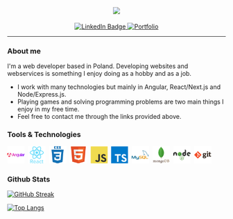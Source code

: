 <div id="header" align="center">
  <img src="https://media.giphy.com/media/v1.Y2lkPTc5MGI3NjExdzEyeXI1cXJqYWdyNnFzbnliZGlmMmFjbG9ybWl0dW43OXBrNW1kZiZlcD12MV9pbnRlcm5hbF9naWZfYnlfaWQmY3Q9Zw/HzPtbOKyBoBFsK4hyc/giphy.gif" width="100"/>
  <br></br> 
  <div id="badges">
    <a href="https://www.linkedin.com/in/przemys%C5%82aw-kaczmarski-87061520a/">
      <img src="https://img.shields.io/badge/LinkedIn-blue?style=for-the-badge&logo=linkedin&logoColor=white" alt="LinkedIn Badge"/>
    </a>
    <a href="https://pkaczmarski.pages.dev/">
      <img src="https://img.shields.io/badge/Portfolio-yellow?style=for-the-badge" alt="Portfolio"/>
    </a>
  </div>
</div>

---
### About me

I'm a web developer based in Poland. Developing websites and webservices is something I enjoy doing as a hobby and as a job.

- I work with many technologies but mainly in Angular, React/Next.js and Node/Express.js.
- Playing games and solving programming problems are two main things I enjoy in my free time.
- Feel free to contact me through the links provided above.

### Tools & Technologies
<div>
  <img src="https://github.com/devicons/devicon/blob/master/icons/angular/angular-original-wordmark.svg" title="Angular" alt="Angular" width="40" height="40"/>&nbsp;
  <img src="https://github.com/devicons/devicon/blob/master/icons/react/react-original-wordmark.svg" title="React" alt="React" width="40" height="40"/>&nbsp;
  <img src="https://github.com/devicons/devicon/blob/master/icons/css3/css3-plain-wordmark.svg"  title="CSS3" alt="CSS" width="40" height="40"/>&nbsp;
  <img src="https://github.com/devicons/devicon/blob/master/icons/html5/html5-original.svg" title="HTML5" alt="HTML" width="40" height="40"/>&nbsp;
  <img src="https://github.com/devicons/devicon/blob/master/icons/javascript/javascript-original.svg" title="JavaScript" alt="JavaScript" width="40" height="40"/>&nbsp;
  <img src="https://github.com/devicons/devicon/blob/master/icons/typescript/typescript-original.svg" title="TypeScript" alt="TypeScript" width="40" height="40"/>&nbsp;
  <img src="https://github.com/devicons/devicon/blob/master/icons/mysql/mysql-original-wordmark.svg" title="MySQL"  alt="MySQL" width="40" height="40"/>&nbsp;
  <img src="https://github.com/devicons/devicon/blob/master/icons/mongodb/mongodb-original-wordmark.svg" title="MongoDB"  alt="MongoDB" width="40" height="40"/>&nbsp;
  <img src="https://github.com/devicons/devicon/blob/master/icons/nodejs/nodejs-original-wordmark.svg" title="NodeJS" alt="NodeJS" width="40" height="40"/>&nbsp;
  <img src="https://github.com/devicons/devicon/blob/master/icons/git/git-original-wordmark.svg" title="Git" **alt="Git" width="40" height="40"/>
</div>

### Github Stats
[![GitHub Streak](http://github-readme-streak-stats.herokuapp.com?user=Nyviel&theme=radical&background=000000)](https://git.io/streak-stats)

[![Top Langs](https://github-readme-stats.vercel.app/api/top-langs/?username=Nyviel&layout=donut&show_icons=true&theme=radical)](https://github.com/anuraghazra/github-readme-stats)
